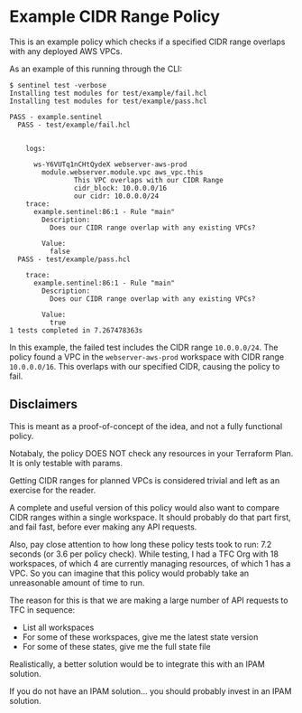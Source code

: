 # Example CIDR Range Policy

This is an example policy which checks if a specified CIDR range overlaps with any
deployed AWS VPCs.

As an example of this running through the CLI:

```
$ sentinel test -verbose
Installing test modules for test/example/fail.hcl
Installing test modules for test/example/pass.hcl

PASS - example.sentinel
  PASS - test/example/fail.hcl


    logs:

      ws-Y6VUTq1nCHtQydeX webserver-aws-prod
        module.webserver.module.vpc aws_vpc.this
                This VPC overlaps with our CIDR Range
                cidr_block: 10.0.0.0/16
                our cidr: 10.0.0.0/24
    trace:
      example.sentinel:86:1 - Rule "main"
        Description:
          Does our CIDR range overlap with any existing VPCs?

        Value:
          false
  PASS - test/example/pass.hcl

    trace:
      example.sentinel:86:1 - Rule "main"
        Description:
          Does our CIDR range overlap with any existing VPCs?

        Value:
          true
1 tests completed in 7.267478363s
```

In this example, the failed test includes the CIDR range `10.0.0.0/24`. The policy found a VPC in the
`webserver-aws-prod` workspace with CIDR range `10.0.0.0/16`. This overlaps with our specified CIDR, causing the policy
to fail.

## Disclaimers

This is meant as a proof-of-concept of the idea, and not a fully functional policy.

Notabaly, the policy DOES NOT check any resources in your Terraform Plan. It is only testable with params.

Getting CIDR ranges for planned VPCs is considered trivial and left as an exercise for the reader.

A complete and useful version of this policy would also want to compare CIDR ranges within a single workspace.
It should probably do that part first, and fail fast, before ever making any API requests.



Also, pay close attention to how long these policy tests took to run: 7.2 seconds (or 3.6 per policy check).
While testing, I had a TFC Org with 18 workspaces, of which 4 are currently managing resources, of which 1 has a VPC.
So you can imagine that this policy would probably take an unreasonable amount of time to run.

The reason for this is that we are making a large number of API requests to TFC in sequence:
* List all workspaces
* For some of these workspaces, give me the latest state version
* For some of these states, give me the full state file

Realistically, a better solution would be to integrate this with an IPAM solution.

If you do not have an IPAM solution... you should probably invest in an IPAM solution.
